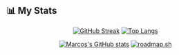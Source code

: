 ## 📊 My Stats
<div align = "center">
  
[![GitHub Streak](http://github-readme-streak-stats.herokuapp.com?user=marcosvdiaso&theme=transparent&hide_border=true)](https://git.io/streak-stats)           [![Top Langs](https://github-readme-stats.vercel.app/api/top-langs/?username=marcosvdiaso&layout=compact&theme=transparent&hide_border=true)](https://github.com/marcosvdiaso/github-readme-stats)

[![Marcos's GitHub stats](https://github-readme-stats.vercel.app/api?username=marcosvdiaso&show_icons=true&theme=transparent&hide_border=true&hide_title=true)](https://github.com/marcosvdiaso) [![roadmap.sh](https://api.roadmap.sh/v1-badge/tall/655965fe68ca6026134cc60a?variant=dark)](https://roadmap.sh)
</p>
</div>

